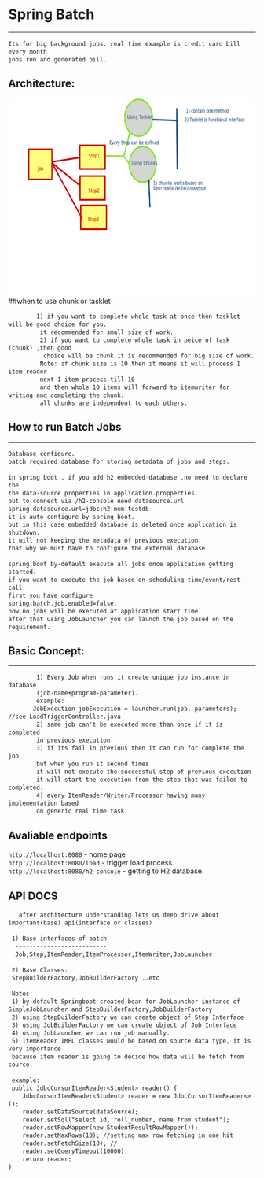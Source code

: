 # Spring Batch
-------------------------
 
    Its for big background jobs. real time example is credit card bill every month 
    jobs run and generated bill.

Architecture:
---------------

<img src="mdimgs/batch_arch.png" width="600" height="400"/>
##when to use chunk or tasklet

			1) if you want to complete whole task at once then tasklet will be good choice for you.
			 it recommended for small size of work.
			 2) if you want to complete whole task in peice of task (chunk) ,then good
			  choice will be chunk.it is recommended for big size of work.
			 Note: if chunk size is 10 then it means it will process 1 item reader 
			 next 1 item process till 10 
			 and then whole 10 items will forward to itemwriter for writing and completing the chunk. 
			 all chunks are independent to each others.

## How to run Batch Jobs
------------------------------
	Database configure.
	batch required database for storing metadata of jobs and steps.
	
	in spring boot , if you add h2 embedded database ,no need to declare the 
	the data-source properties in application.propperties.
	but to connect via /h2-console need datasource.url
	spring.datasource.url=jdbc:h2:mem:testdb
	it is auto configure by spring boot.
	but in this case embedded database is deleted once application is shutdown. 
	it will not keeping the metadata of previous execution.
	that why we must have to configure the external database.
	
	spring boot by-default execute all jobs once application getting started.
	if you want to execute the job based on scheduling time/event/rest-call 
	first you have configure
	spring.batch.job.enabled=false.
	now no jobs will be executed at application start time.
	after that using JobLauncher you can launch the job based on the requirement.


## Basic Concept:
-----------------------
			1) Every Job when runs it create unique job instance in database 
			(job-name+program-parameter).
			example:
           JobExecution jobExecution = launcher.run(job, parameters); //see LoadTriggerController.java
			2) same job can't be executed more than once if it is completed 
			in previous execution.
			3) if its fail in previous then it can run for complete the job .
			but when you run it second times 
			it will not execute the successful step of previous execution 
			it will start the execution from the step that was failed to completed.
			4) every ItemReader/Writer/Processor having many implementation based 
			on generic real time task.
			

## Avaliable endpoints
`http://localhost:8080` - home page <br>
`http://localhost:8080/load` - trigger load process.<br>
`http://localhost:8080/h2-console` - getting to H2 database.<br>




API DOCS
---------------
	   after architecture understanding lets us deep drive about important(base) api(interface or classes)
	 
	 1) Base interfaces of batch
	  -------------------------- 
	  Job,Step,ItemReader,ItemProcessor,ItemWriter,JobLauncher
   
     2) Base Classes:
     StepBuilderFactory,JobBuilderFactory ..etc
     
     Notes:
     1) by-default Springboot created bean for JobLauncher instance of SimpleJobLauncher and StepBuilderFactory,JobBuilderFactory
     2) using StepBuilderFactory we can create object of Step Interface
     3) using JobBuilderFactory we can create object of Job Interface
     4) using JobLauncher we can run job manually.
     5) ItemReader IMPL classes would be based on source data type, it is very importance 
     because item reader is going to decide how data will be fetch from source.
    
     example:
     public JdbcCursorItemReader<Student> reader() {
        JdbcCursorItemReader<Student> reader = new JdbcCursorItemReader<>();
        reader.setDataSource(dataSource); 
        reader.setSql("select id, roll_number, name from student");
        reader.setRowMapper(new StudentResultRowMapper());
        reader.setMaxRows(10); //setting max row fetching in one hit
        reader.setFetchSize(10); //
        reader.setQueryTimeout(10000);
        return reader;
    }
    
